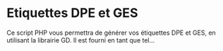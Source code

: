 # Etiquettes DPE et GES

Ce script PHP vous permettra de générer vos étiquettes DPE et GES, en utilisant la librairie GD. Il est fourni en tant que tel...
